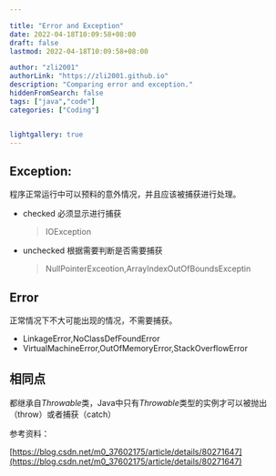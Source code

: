 ```yaml
---

title: "Error and Exception"
date: 2022-04-18T10:09:58+08:00
draft: false
lastmod: 2022-04-18T10:09:58+08:00

author: "zli2001"
authorLink: "https://zli2001.github.io"
description: "Comparing error and exception."
hiddenFromSearch: false
tags: ["java","code"]
categories: ["Coding"]


lightgallery: true
---
```


<!--more-->

## Exception:

程序正常运行中可以预料的意外情况，并且应该被捕获进行处理。

- checked 必须显示进行捕获

  > IOException

- unchecked  根据需要判断是否需要捕获

  > NullPointerExceotion,ArrayIndexOutOfBoundsExceptin

## Error

正常情况下不大可能出现的情况，不需要捕获。

- LinkageError,NoClassDefFoundError
- VirtualMachineError,OutOfMemoryError,StackOverflowError

## 相同点

都继承自*Throwable*类，Java中只有*Throwable*类型的实例才可以被抛出（throw）或者捕获（catch）

参考资料：

[https://blog.csdn.net/m0_37602175/article/details/80271647](https://blog.csdn.net/m0_37602175/article/details/80271647)